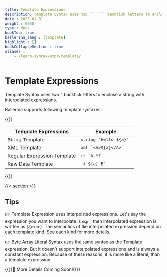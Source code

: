 ```yaml
---
title: Template Expressions
description: Template Syntax uses two `` ` `` backtick letters to enclose a string with interpolated expressions.
date : 2023-01-01
weight : 6050
type : docs
bookToc: true
ballerina_lang : [template]
highlight : []
bookCollapseSection : true
aliases : 
    - /learn-syntax/expr/template/
---
```


# Template Expressions

Template Syntax uses two `` ` `` backtick letters to enclose a string with interpolated expressions.

<!--more-->

Ballerina supports following template syntaxes:

{{<md class="post_table center">}}

| Template Expressions        | Example                  |
|-----------------------------|--------------------------|
| String Template             | ``string `Hello ${a}` `` |
| XML Template                | `` xml `<A>${a}</A>` ``  |
| Regular Expression Template | ``re `A.*?` ``           |
| Raw Data Template           | `` `A ${a} B` ``         |

{{</md>}}

{{< section >}}

## Tips

👉 Template Expression uses interpolated expressions. Let's say the expression you want to interpolate is `expr`, then interpolated expression is written as `${expr}`. The semantics of the interpolated expression depend on each template kind. See each kind for more details.

👉 [Byte Array Literal](../literals/byte-array) Syntax uses the same syntax as the Template expression, But it doesn't support interpolated expressions and is always a constant expression. Because of these reasons, it is more like a literal, than a template expression.   

{{<hint>}}🚧 More Details Coming Soon!{{</hint>}}
